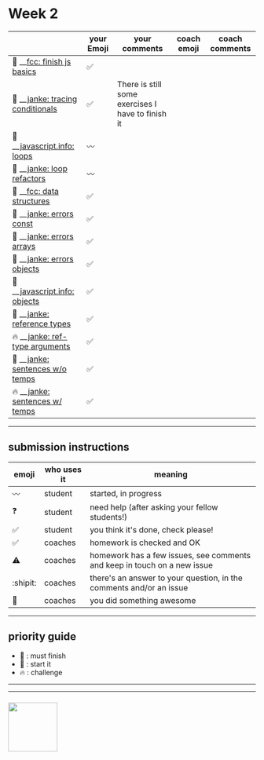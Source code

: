 # Week 2

|  | your Emoji | your comments | coach emoji | coach comments |
| --- | --- | --- | --- | --- |
| :seedling: __[fcc: finish js basics](./fcc-basic-js-pt-2.md) | ✅ | | | |
| :dash: __[janke: tracing conditionals](./jl-tracing-conditionals.md) | ✅ | There is still some exercises I have to finish it | | |
| :seedling: __[javascript.info: loops](./jsinfo-loops.md) | :wavy_dash: | | | |
| :dash: __[janke: loop refactors](./jl-loop-refactors.md) | :wavy_dash: | | | |
| :seedling: __[fcc: data structures](./fcc-data-structures.md) | ✅ | | | |
| :seedling: __[janke: errors const](./jl-errors-const.md) | ✅ | | | |
| :seedling: __[janke: errors arrays](./jl-errors-arrays.md) | ✅ | | | |
| :seedling: __[janke: errors objects](./jl-errors-objects.md) | ✅ | | | |
| :seedling: __[javascript.info: objects](./jsinfo-objects.md) | ✅ | | | |
| :dash: __[janke: reference types](./jl-reference-types.md) | ✅ | | | |
| :fire: __[janke: ref-type arguments](./jl-functions-ref-type-args.md) | ✅ | | | |
| :dash: __[janke: sentences w/o temps](./jl-variables-sentences-1.md) | ✅ | | | |
| :fire: __[janke: sentences w/ temps](./jl-variables-sentences-2.md) | ✅ | | | |



---


## submission instructions

| emoji | who uses it | meaning |
| --- | --- | --- |
|  :wavy_dash: | student | started, in progress  | 
| :question: | student | need help (after asking your fellow students!) | 
| :white_check_mark: | student | you think it's done, check please! | 
| :white_check_mark: | coaches | homework is checked and OK |
| :warning: | coaches | homework has a few issues, see comments and keep in touch on a new issue |
| :shipit: | coaches | there's an answer to your question, in the comments and/or an issue  | 
| :star2: | coaches | you did something awesome |

---

## priority guide

* :seedling: : must finish
* :dash: : start it
* :fire: : challenge

___
___
### <a href="https://hackyourfuture.be" target="_blank"><img src="https://pbs.twimg.com/profile_images/984474625009741824/Bs_qKx6-_400x400.jpg" width="100" height="100"></img></a>
